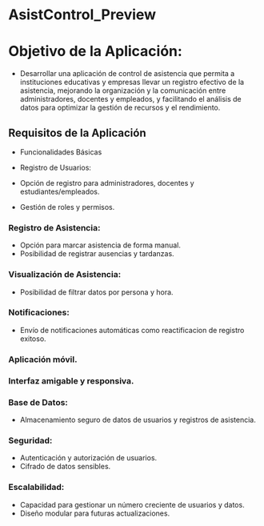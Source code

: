 # AsistControl_Preview

# Objetivo de la Aplicación:
- Desarrollar una aplicación de control de asistencia que permita a instituciones educativas y empresas llevar un registro efectivo de la asistencia, mejorando la organización y la comunicación entre administradores, docentes y empleados, y facilitando el análisis de datos para optimizar la gestión de recursos y el rendimiento.

## Requisitos de la Aplicación
- Funcionalidades Básicas
- Registro de Usuarios:

- Opción de registro para administradores, docentes y estudiantes/empleados.
- Gestión de roles y permisos.

### Registro de Asistencia:
- Opción para marcar asistencia de forma manual. 
- Posibilidad de registrar ausencias y tardanzas.

### Visualización de Asistencia:
- Posibilidad de filtrar datos por persona y hora.

### Notificaciones:
- Envío de notificaciones automáticas como reactificacion de registro exitoso.

### Aplicación móvil.
### Interfaz amigable y responsiva.

### Base de Datos:
- Almacenamiento seguro de datos de usuarios y registros de asistencia.


### Seguridad:
- Autenticación y autorización de usuarios.
- Cifrado de datos sensibles.

### Escalabilidad:
- Capacidad para gestionar un número creciente de usuarios y datos.
- Diseño modular para futuras actualizaciones.


